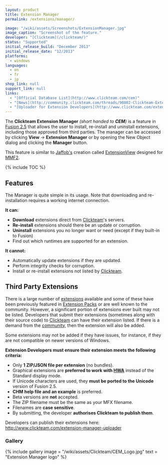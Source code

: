 ```yaml
---
layout: product
title: Extension Manager
permalink: /extensions/manager/

image: "/wiki/assets/Screenshots/ExtensionManager.jpg"
image_caption: "Screenshot of the feature."
developer: "[Clickteam](/clickteam/)"
status: "Supported"
initial_release_build: "December 2013"
initial_release_date: "12/2013"
platforms:
  - windows
languages:
  - en
  - fr
  - jp
shop_link: null
support_link: null
links:
  - "[Official Database List](http://www.clickteam.com/cem)"
  - "[News](http://community.clickteam.com/threads/90802-Clickteam-Extension-Manager-News)"
  - "[Uploader for Extension Developers](http://www.clickteam.com/extension-manager-uploader)"
---
```


The **Clickteam Extension Manager** *(short handed to **CEM**)* is a feature in [Fusion 2.5](Fusion_2.5 "wikilink") that allows the user to install, re-install and uninstall extensions, including those approved from third parties. The manager can be accessed by clicking **View** → **Extension Manager** or by opening the New Object dialog and clicking the **Manager** button.

This feature is similar to [Jaffob's](http://community.clickteam.com/members/7749-Jaffob) creation called [ExtensionView](/ExtensionView/) designed for [MMF2](/fusion/2.0/).

{% include TOC %}

## Features

The Manager is quite simple in its usage. Note that downloading and re-installation requires a working internet connection.

**It can:**

-   **Download** extensions direct from [Clickteam](/clickteam/)'s servers.
-   **Re-install** extensions should there be an update or corruption.
-   **Uninstall** extensions you no longer want or need (except if they built-in to Fusion)
-   Find out which runtimes are supported for an extension.

**It cannot:**

-   Automatically update extensions if they are updated.
-   Perform integrity checks for corruption.
-   Install or re-install extensions not listed by [Clickteam](/clickteam/).

## Third Party Extensions

There is a large number of [extensions](/extensions/) available and some of these have been previously featured in [Extension Packs](/extensions/packs/) or are well known to the community. However, a significant portion of extensions ever built may not be listed. Developers that submit their extensions (sometimes along with their source code) to [Clickteam](/clickteam/) can have their extension listed. If there is a demand from the [community](/clickteam/community/), then the extension will also be added.

Some extensions may not be added if they have issues, for instance, if they are not compatible on newer versions of Windows.

**Extension Developers must ensure their extension meets the following criteria:**

-   Only **1 ZIP/JSON file per extension** (no bundles).
-   Graphical extensions are **preferred to work with [HWA](/HWA/)** instead of the Standard display mode.
-   If Unicode characters are used, they **must be ported to the Unicode** version of Fusion 2.5.
-   **CHM help file and an example** is preferred.
-   Beta versions are **not** accepted.
-   The ZIP filename must be the same as your MFX filename.
-   Filenames are **case sensitive**.
-   By submitting, the developer **authorises Clickteam to publish them**.

Developers can publish their extensions here: <http://www.clickteam.com/extension-manager-uploader>

### Gallery

{% include gallery
    image = "/wiki/assets/Clickteam/CEM_Logo.jpg"
    text = "Extension Manager logo"
%}
